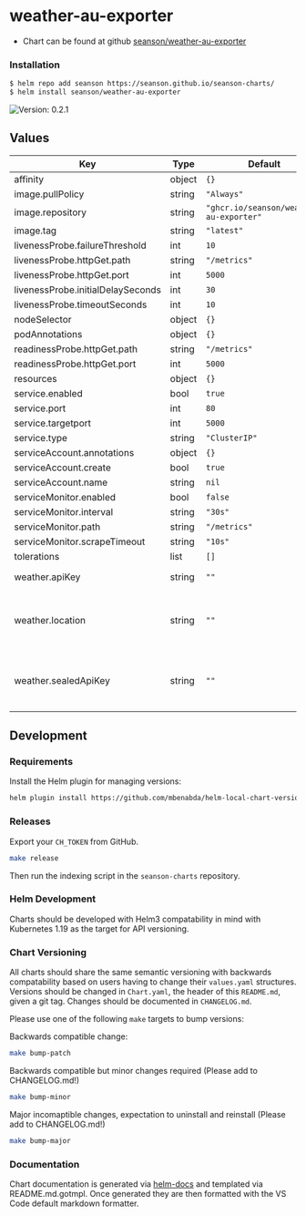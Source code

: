 # weather-au-exporter

- Chart can be found at github [seanson/weather-au-exporter](https://github.com/seanson/weather-au-exporter)

### Installation

```bash
$ helm repo add seanson https://seanson.github.io/seanson-charts/
$ helm install seanson/weather-au-exporter
```

![Version: 0.2.1](https://img.shields.io/badge/Version-0.2.1-informational?style=flat-square)

## Values

| Key | Type | Default | Description |
|-----|------|---------|-------------|
| affinity | object | `{}` |  |
| image.pullPolicy | string | `"Always"` |  |
| image.repository | string | `"ghcr.io/seanson/weather-au-exporter"` |  |
| image.tag | string | `"latest"` |  |
| livenessProbe.failureThreshold | int | `10` |  |
| livenessProbe.httpGet.path | string | `"/metrics"` |  |
| livenessProbe.httpGet.port | int | `5000` |  |
| livenessProbe.initialDelaySeconds | int | `30` |  |
| livenessProbe.timeoutSeconds | int | `10` |  |
| nodeSelector | object | `{}` |  |
| podAnnotations | object | `{}` |  |
| readinessProbe.httpGet.path | string | `"/metrics"` |  |
| readinessProbe.httpGet.port | int | `5000` |  |
| resources | object | `{}` |  |
| service.enabled | bool | `true` |  |
| service.port | int | `80` |  |
| service.targetport | int | `5000` |  |
| service.type | string | `"ClusterIP"` |  |
| serviceAccount.annotations | object | `{}` |  |
| serviceAccount.create | bool | `true` |  |
| serviceAccount.name | string | `nil` |  |
| serviceMonitor.enabled | bool | `false` |  |
| serviceMonitor.interval | string | `"30s"` |  |
| serviceMonitor.path | string | `"/metrics"` |  |
| serviceMonitor.scrapeTimeout | string | `"10s"` |  |
| tolerations | list | `[]` |  |
| weather.apiKey | string | `""` | OpenWeatherMap API key, not advised |
| weather.location | string | `""` | Location to query weather for. Must be set, should be a "City,Province/State", ie: "Sydney,NSW" |
| weather.sealedApiKey | string | `""` | Optional sealed secret for API key, can be set if you run the SealedSecrets controller  |

## Development

### Requirements

Install the Helm plugin for managing versions:

```bash
helm plugin install https://github.com/mbenabda/helm-local-chart-version
```

### Releases

Export your `CH_TOKEN` from GitHub.

```bash
make release
```

Then run the indexing script in the `seanson-charts` repository.

### Helm Development

Charts should be developed with Helm3 compatability in mind with Kubernetes 1.19 as the target for API versioning.

### Chart Versioning

All charts should share the same semantic versioning with backwards compatability based on users having to change their `values.yaml` structures. Versions should be changed in `Chart.yaml`, the header of this `README.md`, given a git tag. Changes should be documented in `CHANGELOG.md`.

Please use one of the following `make` targets to bump versions:

Backwards compatible change:

```bash
make bump-patch
```

Backwards compatible but minor changes required (Please add to CHANGELOG.md!)

```bash
make bump-minor
```

Major incomaptible changes, expectation to uninstall and reinstall (Please add to CHANGELOG.md!)

```bash
make bump-major
```

### Documentation

Chart documentation is generated via [helm-docs](https://github.com/norwoodj/helm-docs) and templated via README.md.gotmpl. Once generated they are then formatted with the VS Code default markdown formatter.
